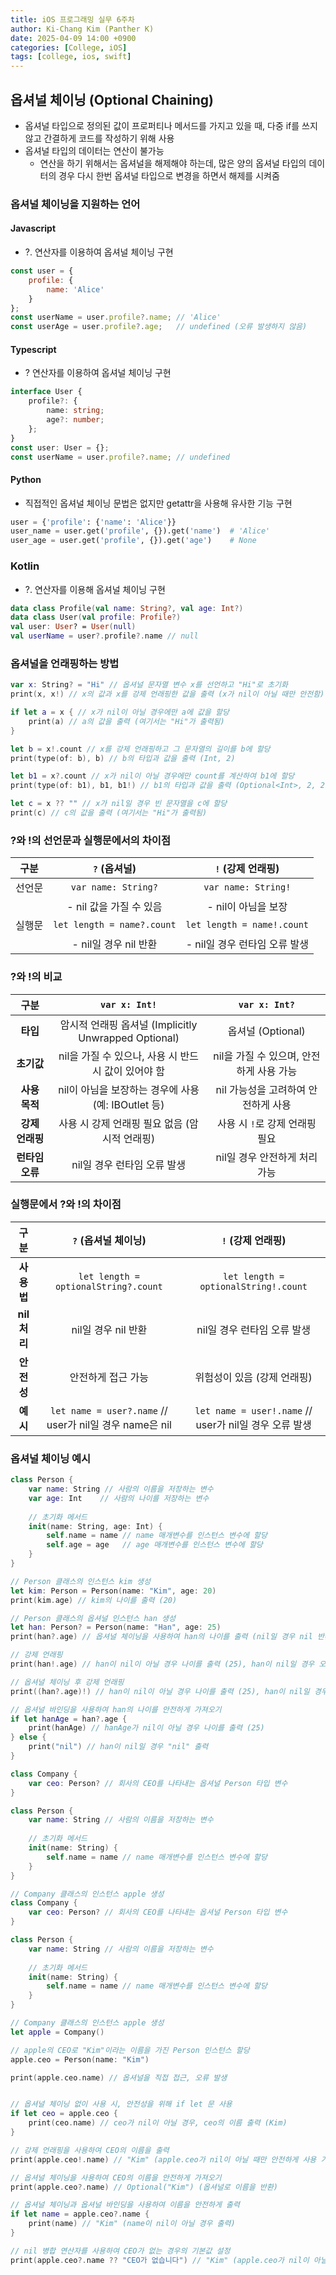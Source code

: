 ```yaml
---
title: iOS 프로그래밍 실무 6주차
author: Ki-Chang Kim (Panther K)
date: 2025-04-09 14:00 +0900
categories: [College, iOS]
tags: [college, ios, swift]
---
```


## 옵셔널 체이닝 (Optional Chaining)

- 옵셔널 타입으로 정의된 값이 프로퍼티나 메서드를 가지고 있을 때, 다중 if를 쓰지 않고 간결하게 코드를 작성하기 위해 사용
- 옵셔널 타입의 데이터는 연산이 불가능
  - 연산을 하기 위해서는 옵셔널을 해제해야 하는데, 많은 양의 옵셔널 타입의 데이터의 경우 다시 한번 옵셔널 타입으로 변경을 하면서 해제를 시켜줌

### 옵셔널 체이닝을 지원하는 언어

#### Javascript

- ?. 연산자를 이용하여 옵셔널 체이닝 구현

```javascript
const user = {
    profile: {
        name: 'Alice'
    }
};
const userName = user.profile?.name; // 'Alice'
const userAge = user.profile?.age;   // undefined (오류 발생하지 않음)
```

#### Typescript

- ? 연산자를 이용하여 옵셔널 체이닝 구현

```typescript
interface User {
    profile?: {
        name: string;
        age?: number;
    };
}
const user: User = {};
const userName = user.profile?.name; // undefined
```

#### Python

- 직접적인 옵셔널 체이닝 문법은 없지만 getattr을 사용해 유사한 기능 구현

```python
user = {'profile': {'name': 'Alice'}}
user_name = user.get('profile', {}).get('name')  # 'Alice'
user_age = user.get('profile', {}).get('age')    # None
```

### Kotlin

- ?. 연산자를 이용해 옵셔널 체이닝 구현

```kotlin
data class Profile(val name: String?, val age: Int?)
data class User(val profile: Profile?)
val user: User? = User(null)
val userName = user?.profile?.name // null
```

### 옵셔널을 언래핑하는 방법

```swift
var x: String? = "Hi" // 옵셔널 문자열 변수 x를 선언하고 "Hi"로 초기화
print(x, x!) // x의 값과 x를 강제 언래핑한 값을 출력 (x가 nil이 아닐 때만 안전함)

if let a = x { // x가 nil이 아닐 경우에만 a에 값을 할당
    print(a) // a의 값을 출력 (여기서는 "Hi"가 출력됨)
}

let b = x!.count // x를 강제 언래핑하고 그 문자열의 길이를 b에 할당
print(type(of: b), b) // b의 타입과 값을 출력 (Int, 2)

let b1 = x?.count // x가 nil이 아닐 경우에만 count를 계산하여 b1에 할당
print(type(of: b1), b1, b1!) // b1의 타입과 값을 출력 (Optional<Int>, 2, 2)

let c = x ?? "" // x가 nil일 경우 빈 문자열을 c에 할당
print(c) // c의 값을 출력 (여기서는 "Hi"가 출력됨)
```

### ?와 !의 선언문과 실행문에서의 차이점

|  구분  |        `?` (옵셔널)        |        `!` (강제 언래핑)        |
|:------:|:--------------------------:|:-------------------------------:|
| 선언문 | `var name: String?`       | `var name: String!`            |
|        | - nil 값을 가질 수 있음    | - nil이 아님을 보장             |
| 실행문 | `let length = name?.count` | `let length = name!.count`     |
|        | - nil일 경우 nil 반환      | - nil일 경우 런타임 오류 발생  |

### ?와 !의 비교

|   구분   |          `var x: Int!`          |          `var x: Int?`          |
|:--------:|:---------------------------------:|:---------------------------------:|
|  **타입**  | 암시적 언래핑 옵셔널 (Implicitly Unwrapped Optional) | 옵셔널 (Optional)                |
| **초기값** | nil을 가질 수 있으나, 사용 시 반드시 값이 있어야 함 | nil을 가질 수 있으며, 안전하게 사용 가능 |
| **사용 목적** | nil이 아님을 보장하는 경우에 사용 (예: IBOutlet 등) | nil 가능성을 고려하여 안전하게 사용 |
| **강제 언래핑** | 사용 시 강제 언래핑 필요 없음 (암시적 언래핑) | 사용 시 `!`로 강제 언래핑 필요 |
| **런타임 오류** | nil일 경우 런타임 오류 발생 | nil일 경우 안전하게 처리 가능 |

### 실행문에서 ?와 !의 차이점

|  구분  |          `?` (옵셔널 체이닝)          |          `!` (강제 언래핑)          |
|:------:|:--------------------------------------:|:-------------------------------------:|
| **사용법** | `let length = optionalString?.count` | `let length = optionalString!.count`  |
| **nil 처리** | nil일 경우 nil 반환                  | nil일 경우 런타임 오류 발생          |
| **안전성** | 안전하게 접근 가능                    | 위험성이 있음 (강제 언래핑)          |
| **예시** | `let name = user?.name` // user가 nil일 경우 name은 nil  | `let name = user!.name` // user가 nil일 경우 오류 발생 |

### 옵셔널 체이닝 예시

```swift
class Person {
    var name: String // 사람의 이름을 저장하는 변수
    var age: Int    // 사람의 나이를 저장하는 변수
    
    // 초기화 메서드
    init(name: String, age: Int) {
        self.name = name // name 매개변수를 인스턴스 변수에 할당
        self.age = age   // age 매개변수를 인스턴스 변수에 할당
    }
}

// Person 클래스의 인스턴스 kim 생성
let kim: Person = Person(name: "Kim", age: 20)
print(kim.age) // kim의 나이를 출력 (20)

// Person 클래스의 옵셔널 인스턴스 han 생성
let han: Person? = Person(name: "Han", age: 25)
print(han?.age) // 옵셔널 체이닝을 사용하여 han의 나이를 출력 (nil일 경우 nil 반환)

// 강제 언래핑
print(han!.age) // han이 nil이 아닐 경우 나이를 출력 (25), han이 nil일 경우 오류 발생

// 옵셔널 체이닝 후 강제 언래핑
print((han?.age)!) // han이 nil이 아닐 경우 나이를 출력 (25), han이 nil일 경우 오류 발생

// 옵셔널 바인딩을 사용하여 han의 나이를 안전하게 가져오기
if let hanAge = han?.age {
    print(hanAge) // hanAge가 nil이 아닐 경우 나이를 출력 (25)
} else {
    print("nil") // han이 nil일 경우 "nil" 출력
}
```

```swift
class Company {
    var ceo: Person? // 회사의 CEO를 나타내는 옵셔널 Person 타입 변수
}

class Person {
    var name: String // 사람의 이름을 저장하는 변수
    
    // 초기화 메서드
    init(name: String) {
        self.name = name // name 매개변수를 인스턴스 변수에 할당
    }
}

// Company 클래스의 인스턴스 apple 생성
class Company {
    var ceo: Person? // 회사의 CEO를 나타내는 옵셔널 Person 타입 변수
}

class Person {
    var name: String // 사람의 이름을 저장하는 변수
    
    // 초기화 메서드
    init(name: String) {
        self.name = name // name 매개변수를 인스턴스 변수에 할당
    }
}

// Company 클래스의 인스턴스 apple 생성
let apple = Company()

// apple의 CEO로 "Kim"이라는 이름을 가진 Person 인스턴스 할당
apple.ceo = Person(name: "Kim")

print(apple.ceo.name) // 옵셔널을 직접 접근, 오류 발생


// 옵셔널 체이닝 없이 사용 시, 안전성을 위해 if let 문 사용
if let ceo = apple.ceo {
    print(ceo.name) // ceo가 nil이 아닐 경우, ceo의 이름 출력 (Kim)
}

// 강제 언래핑을 사용하여 CEO의 이름을 출력
print(apple.ceo!.name) // "Kim" (apple.ceo가 nil이 아닐 때만 안전하게 사용 가능)

// 옵셔널 체이닝을 사용하여 CEO의 이름을 안전하게 가져오기
print(apple.ceo?.name) // Optional("Kim") (옵셔널로 이름을 반환)

// 옵셔널 체이닝과 옵셔널 바인딩을 사용하여 이름을 안전하게 출력
if let name = apple.ceo?.name {
    print(name) // "Kim" (name이 nil이 아닐 경우 출력)
}

// nil 병합 연산자를 사용하여 CEO가 없는 경우의 기본값 설정
print(apple.ceo?.name ?? "CEO가 없습니다") // "Kim" (apple.ceo가 nil이 아닐 경우 이름 출력, nil일 경우 "CEO가 없습니다" 출력)
```
